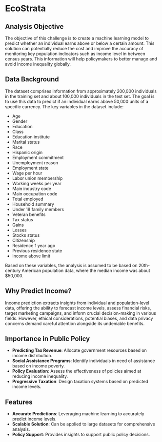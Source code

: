 # EcoStrata

## Analysis Objective

The objective of this challenge is to create a machine learning model to predict whether an individual earns above or below a certain amount. This solution can potentially reduce the cost and improve the accuracy of monitoring key population indicators such as income level in between census years. This information will help policymakers to better manage and avoid income inequality globally.

## Data Background

The dataset comprises information from approximately 200,000 individuals in the training set and about 100,000 individuals in the test set. The goal is to use this data to predict if an individual earns above 50,000 units of a specific currency. The key variables in the dataset include:

- Age
- Gender
- Education
- Class
- Education institute
- Marital status
- Race
- Hispanic origin
- Employment commitment
- Unemployment reason
- Employment state
- Wage per hour
- Labor union membership
- Working weeks per year
- Main industry code
- Main occupation code
- Total employed
- Household summary
- Under 18 family members
- Veteran benefits
- Tax status
- Gains
- Losses
- Stocks status
- Citizenship
- Residence 1 year ago
- Previous residence state
- Income above limit

Based on these variables, the analysis is assumed to be based on 20th-century American population data, where the median income was about $50,000.

## Why Predict Income?

Income prediction extracts insights from individual and population-level data, offering the ability to forecast income levels, assess financial risks, target marketing campaigns, and inform crucial decision-making in various fields. However, ethical considerations, potential biases, and data privacy concerns demand careful attention alongside its undeniable benefits.

## Importance in Public Policy

- **Predicting Tax Revenue**: Allocate government resources based on income distribution.
- **Social Assistance Programs**: Identify individuals in need of assistance based on income poverty.
- **Policy Evaluation**: Assess the effectiveness of policies aimed at reducing income inequality.
- **Progressive Taxation**: Design taxation systems based on predicted income levels.

## Features

- **Accurate Predictions**: Leveraging machine learning to accurately predict income levels.
- **Scalable Solution**: Can be applied to large datasets for comprehensive analysis.
- **Policy Support**: Provides insights to support public policy decisions.

